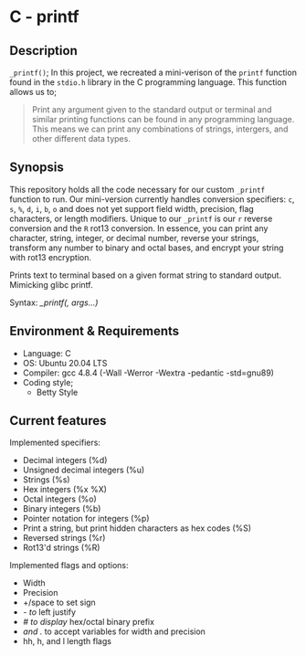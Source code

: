 # C - printf

## Description

`_printf()`; In this project, we recreated a mini-verison of the ```printf``` function found in the ```stdio.h``` library in the C programming language. This function allows us to;
> Print any argument given to the standard output or terminal and similar printing functions can be found in any programming language. 
> This means we can print any combinations of strings, intergers, and other different data types.

## Synopsis
This repository holds all the code necessary for our custom `_printf` function to run. Our mini-version currently handles conversion specifiers: `c`, `s`, `%`, `d`, `i`, `b`, `o` and does not yet support field width, precision, flag characters, or length modifiers. Unique to our `_printf` is our `r` reverse conversion and the `R` rot13 conversion. In essence, you can print any character, string, integer, or decimal number, reverse your strings, transform any number to binary and octal bases, and encrypt your string with rot13 encryption.

Prints text to terminal based on a given format string to standard output. Mimicking glibc printf.

Syntax: *_printf(<format string>, args...)*

## Environment & Requirements
- Language: C
- OS: Ubuntu 20.04 LTS
- Compiler: gcc 4.8.4 (-Wall -Werror -Wextra -pedantic -std=gnu89)
- Coding style;
  - Betty Style

## Current features

Implemented specifiers:

- Decimal integers (%d)
- Unsigned decimal integers (%u)
- Strings (%s)
- Hex integers (%x %X)
- Octal integers (%o)
- Binary integers (%b)
- Pointer notation for integers (%p)
- Print a string, but print hidden characters as hex codes (%S)
- Reversed strings (%r)
- Rot13'd strings (%R)


Implemented flags and options:

- Width
- Precision
- +/space to set sign
- *- to* left justify
- *# to display* hex/octal binary prefix
- *and .* to accept variables for width and precision
- hh, h, and l length flags
